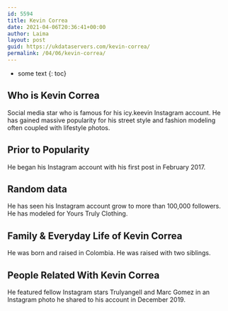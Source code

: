 ```yaml
---
id: 5594
title: Kevin Correa
date: 2021-04-06T20:36:41+00:00
author: Laima
layout: post
guid: https://ukdataservers.com/kevin-correa/
permalink: /04/06/kevin-correa/
---
```


* some text
{: toc}


## Who is Kevin Correa
                  
                  
                  
Social media star who is famous for his icy.keevin Instagram account. He has gained massive popularity for his street style and fashion modeling often coupled with lifestyle photos. 
                  
              
            
              
            
                
                
                
## Prior to Popularity
                  
                  
                  
He began his Instagram account with his first post in February 2017. 
                  
              
            
              
            
                
                
                
## Random data
                  
                  
                  
He has seen his Instagram account grow to more than 100,000 followers. He has modeled for Yours Truly Clothing. 
                  
              
            
              
            
                
                
                
## Family & Everyday Life of Kevin Correa
                  
                  
                  
He was born and raised in Colombia. He was raised with two siblings.
                  
              
            
              
            
                
                
                
## People Related With Kevin Correa
                  
                  
                  
He featured fellow Instagram stars Trulyangell and Marc Gomez in an Instagram photo he shared to his account in December 2019.
                  
              
            
              
            
                
              
            
              
              
            
            
              
            
          
          
          